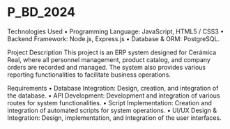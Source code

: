 # P_BD_2024
Technologies Used
• Programming Language: JavaScript, HTML5 / CSS3
• Backend Framework: Node.js, Express.js
• Database & ORM: PostgreSQL.

Project Description
This project is an ERP system designed for Cerámica Real, where all personnel management, product catalog, and company orders are recorded and managed. The system also provides various reporting functionalities to facilitate business operations.

Requirements
• Database Integration: Design, creation, and integration of the database.
• API Development: Development and integration of various routes for system functionalities.
• Script Implementation: Creation and integration of automated scripts for system operations.
• UI/UX Design & Integration: Design, implementation, and integration of the user interfaces.
